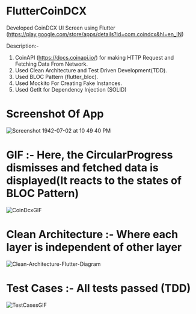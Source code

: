 # FlutterCoinDCX
Developed CoinDCX UI Screen using Flutter (https://play.google.com/store/apps/details?id=com.coindcx&hl=en_IN)

Description:-
1. CoinAPI (https://docs.coinapi.io/) for making HTTP Request and Fetching Data From Network.
2. Used Clean Architecture and Test Driven Development(TDD).
3. Used BLOC Pattern (flutter_bloc).
4. Used Mockito For Creating Fake Instances.
5. Used GetIt for Dependency Injection (SOLID)

# Screenshot Of App
![Screenshot 1942-07-02 at 10 49 40 PM](https://user-images.githubusercontent.com/25646373/94178614-f1a85580-feb8-11ea-8f8c-c217b88a25f9.png)

# GIF :- Here, the CircularProgress dismisses and fetched data is displayed(It reacts to the states of BLOC Pattern)
![CoinDcxGIF](https://user-images.githubusercontent.com/25646373/94178774-29170200-feb9-11ea-8314-7167038aca9e.gif)

# Clean Architecture :- Where each layer is independent of other layer
![Clean-Architecture-Flutter-Diagram](https://user-images.githubusercontent.com/25646373/94179177-c5d99f80-feb9-11ea-8599-42135b29036b.png)

# Test Cases :- All tests passed (TDD)
![TestCasesGIF](https://user-images.githubusercontent.com/25646373/94179288-ed306c80-feb9-11ea-86ed-e3f1b7f8647a.gif)


